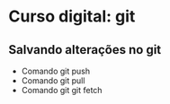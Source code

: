 # Curso digital: git        
## Salvando alterações no git
* Comando git push
* Comando git pull
* Comando git git fetch
